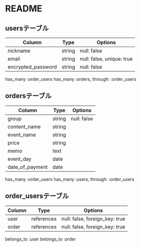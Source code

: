# README

## usersテーブル
|  Column           |Type   |Options                   |
|-------------------|-------|--------------------------|
|nickname           |string |null: false               |
|email              |string |null: false, unique: true |
|encrypted_password |string |null: false               |

has_many :order_users
has_many :orders, through: :order_users

## ordersテーブル
| Column         |Type   |Options     |
|----------------|-------|------------|
|group           |string |null: false |
|content_name    |string |            |
|event_name      |string |            |
|price           |string |            |
|memo            |text   |            |
|event_day       |date   |            |
|date_of_payment |date   |            |


has_many :order_users
has_many :users, through: :order_users

## order_usersテーブル
| Column | Type      |Options                        |
|--------|-----------|-------------------------------|
|user    |references |null: false, foreign_key: true |
|order   |references |null: false, foreign_key: true |

belongs_to :user
belongs_to :order